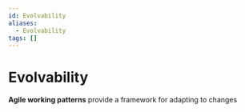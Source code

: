 ```yaml
---
id: Evolvability
aliases:
  - Evolvability
tags: []
---
```


# Evolvability

**Agile working patterns** provide a framework for adapting to changes
